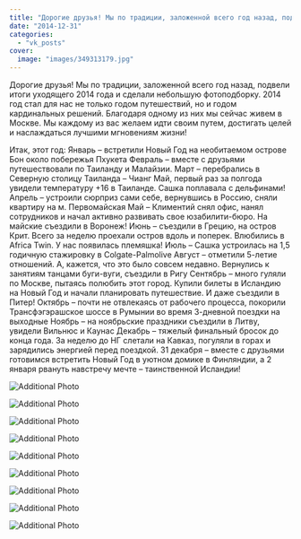 ```yaml
---
title: "Дорогие друзья! Мы по традиции, заложенной всего год назад, подвели итоги уходящего 2014 года и сдел..."
date: "2014-12-31"
categories: 
  - "vk_posts"
cover:
  image: "images/349313179.jpg"
---
```


Дорогие друзья! Мы по традиции, заложенной всего год назад, подвели итоги уходящего 2014 года и сделали небольшую фотоподборку. 2014 год стал для нас не только годом путешествий, но и годом кардинальных решений. Благодаря одному из них мы сейчас живем в Москве. Мы каждому из вас желаем идти своим путем, достигать целей и наслаждаться лучшими мгновениям жизни!

<!--more-->

Итак, этот год: Январь – встретили Новый Год на необитаемом острове Бон около побережья Пхукета Февраль – вместе с друзьями путешествовали по Таиланду и Малайзии. Март – перебрались в Северную столицу Таиланда – Чианг Май, первый раз за полгода увидели температуру +16 в Таиланде. Сашка поплавала с дельфинами! Апрель – устроили сюрприз сами себе, вернувшись в Россию, сняли квартиру на м. Первомайская Май – Климентий снял офис, нанял сотрудников и начал активно развивать свое юзабилити-бюро. На майские съездили в Воронеж! Июнь – съездили в Грецию, на остров Крит. Всего за неделю проехали остров вдоль и поперек. Влюбились в Africa Twin. У нас появилась племяшка! Июль – Сашка устроилась на 1,5 годичную стажировку в Colgate-Palmolive Август – отметили 5-летие отношений. А, кажется, что это было совсем недавно. Вернулись к занятиям танцами буги-вуги, съездили в Ригу Сентябрь – много гуляли по Москве, пытаясь полюбить этот город. Купили билеты в Исландию на Новый Год и начали планировать путешествие. И даже съездили в Питер! Октябрь – почти не отвлекаясь от рабочего процесса, покорили Трансфэгэрашское шоссе в Румынии во время 3-дневной поездки на выходные Ноябрь – на ноябрьские праздники съездили в Литву, увидели Вильнюс и Каунас Декабрь – тяжелый финальный бросок до конца года. За неделю до НГ слетали на Кавказ, погуляли в горах и зарядились энергией перед поездкой. 31 декабря – вместе с друзьями готовимся встретить Новый Год в уютном домике в Финляндии, а 2 января рвануть навстречу мечте – таинственной Исландии!

![Additional Photo](https://vodpop.ru/wp-content/uploads/2023/07/349313181.jpg)

![Additional Photo](https://vodpop.ru/wp-content/uploads/2023/07/349313182.jpg)

![Additional Photo](https://vodpop.ru/wp-content/uploads/2023/07/349313183.jpg)

![Additional Photo](https://vodpop.ru/wp-content/uploads/2023/07/349313184.jpg)

![Additional Photo](https://vodpop.ru/wp-content/uploads/2023/07/349313185.jpg)

![Additional Photo](https://vodpop.ru/wp-content/uploads/2023/07/349313186.jpg)

![Additional Photo](https://vodpop.ru/wp-content/uploads/2023/07/349313187.jpg)

![Additional Photo](https://vodpop.ru/wp-content/uploads/2023/07/349313188.jpg)

![Additional Photo](https://vodpop.ru/wp-content/uploads/2023/07/349313189.jpg)
